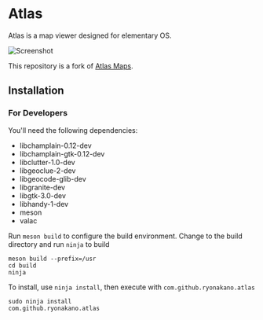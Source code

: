 # Atlas

Atlas is a map viewer designed for elementary OS.

![Screenshot](data/Screenshot.png)

This repository is a fork of [Atlas Maps](https://launchpad.net/atlas-maps).

## Installation

### For Developers

You'll need the following dependencies:

* libchamplain-0.12-dev
* libchamplain-gtk-0.12-dev
* libclutter-1.0-dev
* libgeoclue-2-dev
* libgeocode-glib-dev
* libgranite-dev
* libgtk-3.0-dev
* libhandy-1-dev
* meson
* valac

Run `meson build` to configure the build environment. Change to the build directory and run `ninja` to build

    meson build --prefix=/usr
    cd build
    ninja

To install, use `ninja install`, then execute with `com.github.ryonakano.atlas`

    sudo ninja install
    com.github.ryonakano.atlas
